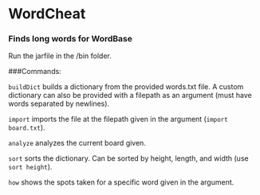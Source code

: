 # WordCheat
### Finds long words for WordBase

Run the jarfile in the /bin folder.

###Commands:

`buildDict` builds a dictionary from the provided words.txt file. A custom dictionary can also be provided with a filepath as an argument (must have words separated by newlines).

`import` imports the file at the filepath given in the argument (`import board.txt`).

`analyze` analyzes the current board given.

`sort` sorts the dictionary. Can be sorted by height, length, and width (use `sort height`).

`how` shows the spots taken for a specific word given in the argument.
